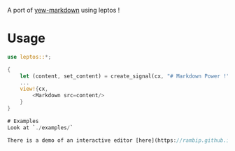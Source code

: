 A port of [yew-markdown](https://github.com/rambip/yew-markdown/) using leptos !

# Usage
```rust
use leptos::*;

{
    let (content, set_content) = create_signal(cx, "# Markdown Power !".to_string());
    ...
    view!{cx,
        <Markdown src=content/>
    }
}

# Examples
Look at `./examples/`

There is a demo of an interactive editor [here](https://rambip.github.io/yew-markdown/editor)
